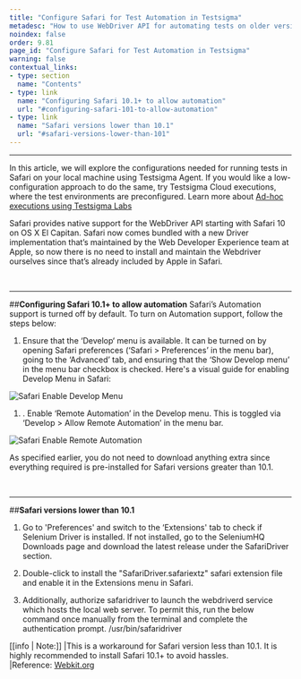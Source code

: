 ```yaml
---
title: "Configure Safari for Test Automation in Testsigma"
metadesc: "How to use WebDriver API for automating tests on older versions of Safari"
noindex: false
order: 9.81
page_id: "Configure Safari for Test Automation in Testsigma"
warning: false
contextual_links:
- type: section
  name: "Contents" 
- type: link
  name: "Configuring Safari 10.1+ to allow automation"
  url: "#configuring-safari-101-to-allow-automation"
- type: link
  name: "Safari versions lower than 10.1"
  url: "#safari-versions-lower-than-101"
---
```


---

In this article, we will explore the configurations needed for running tests in Safari on your local machine using Testsigma Agent. If you would like a low-configuration approach to do the same, try Testsigma Cloud executions, where the test environments are preconfigured.
Learn more about [Ad-hoc executions using Testsigma Labs](https://testsigma.com/docs/runs/adhoc-runs/)

Safari provides native support for the WebDriver API starting with Safari 10 on OS X El Capitan. Safari now comes bundled with a new Driver implementation that’s maintained by the Web Developer Experience team at Apple, so now there is no need to install and maintain the Webdriver ourselves since that’s already included by Apple in Safari.

&emsp;

---
##**Configuring Safari 10.1+ to allow automation**
Safari’s Automation support is turned off by default. To turn on Automation support, follow the steps below:
1. Ensure that the ‘Develop‘ menu is available. It can be turned on by opening Safari preferences (‘Safari > Preferences’ in the menu bar), going to the ‘Advanced’ tab, and ensuring that the ‘Show Develop menu’ in the menu bar checkbox is checked.
Here's a visual guide for enabling Develop Menu in Safari:

![Safari Enable Develop Menu](https://docs.testsigma.com/images/configure-safari/safari-enable-develop-menu.png)

1. . Enable ‘Remote Automation’ in the Develop menu. This is toggled via ‘Develop > Allow Remote Automation’ in the menu bar.

![Safari Enable Remote Automation](https://docs.testsigma.com/images/configure-safari/safari-enable-remote-automation.png)

As specified earlier, you do not need to download anything extra since everything required is pre-installed for Safari versions greater than 10.1.

&emsp;

---
##**Safari versions lower than 10.1**
1. Go to 'Preferences' and switch to the ‘Extensions' tab to check if Selenium Driver is installed. If not installed, go to the SeleniumHQ Downloads page and download the latest release under the SafariDriver section.
   
2. Double-click to install the "SafariDriver.safariextz" safari extension file and enable it in the Extensions menu in Safari.
   
3. Additionally, authorize safaridriver to launch the webdriverd service which hosts the local web server. To permit this, run the below command once manually from the terminal and complete the authentication prompt.
/usr/bin/safaridriver

[[info | Note:]]
|This is a workaround for Safari version less than 10.1. It is highly recommended to install Safari 10.1+ to avoid hassles.<br>
|Reference: [Webkit.org](https://webkit.org/blog/6900/webdriver-support-in-safari-10/)



